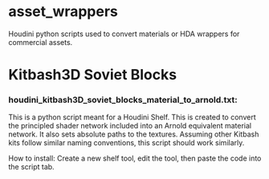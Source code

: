 # asset_wrappers
Houdini python scripts used to convert materials or HDA wrappers for commercial assets.

# Kitbash3D Soviet Blocks

### houdini_kitbash3D_soviet_blocks_material_to_arnold.txt: 
This is a python script meant for a Houdini Shelf. This is created to convert the principled shader network included into an Arnold equivalent material network. It also sets absolute paths to the textures. Assuming other Kitbash kits follow similar naming conventions, this script should work similarly.

How to install:
Create a new shelf tool, edit the tool, then paste the code into the script tab. 
